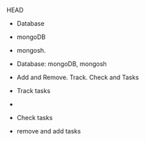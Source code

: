

 HEAD
- Database
  
- mongoDB

- mongosh.

- Database:  mongoDB, mongosh

- Add and Remove. Track. Check and  Tasks

- Track tasks
- 

- Check tasks

- remove and add tasks
